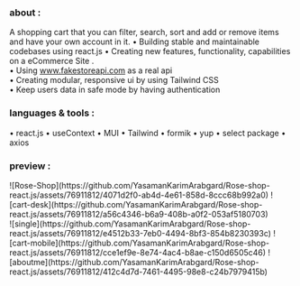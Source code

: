 ### about :
A shopping cart that you can filter, search, sort and add or remove items and have your own account in it. 
•	Building stable and maintainable codebases using react.js
•	Creating new features, functionality, capabilities on a eCommerce
Site .</br>
•	Using www.fakestoreapi.com as a real api </br>
•	Creating modular, responsive ui by using Tailwind CSS </br>
•	Keep users data in safe mode by having authentication </br>

### languages & tools :
• react.js
• useContext
• MUI
• Tailwind
• formik
• yup
• select package
• axios

### preview :

<div>
![Rose-Shop](https://github.com/YasamanKarimArabgard/Rose-shop-react.js/assets/76911812/4071d2f0-ab4d-4e61-858d-8ccc68b992a0)
![cart-desk](https://github.com/YasamanKarimArabgard/Rose-shop-react.js/assets/76911812/a56c4346-b6a9-408b-a0f2-053af5180703)
<div>
</div>
  ![single](https://github.com/YasamanKarimArabgard/Rose-shop-react.js/assets/76911812/e4512b33-7eb0-4494-8bf3-854b8230393c)
![cart-mobile](https://github.com/YasamanKarimArabgard/Rose-shop-react.js/assets/76911812/cce1ef9e-8e74-4ac4-b8ae-c150d6505c46)
![aboutme](https://github.com/YasamanKarimArabgard/Rose-shop-react.js/assets/76911812/412c4d7d-7461-4495-98e8-c24b7979415b)
</div>
